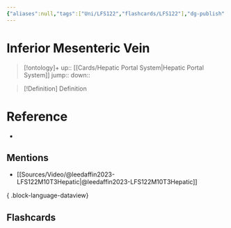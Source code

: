```yaml
---
{"aliases":null,"tags":["Uni/LFS122","flashcards/LFS122"],"dg-publish":true,"permalink":"/cards/inferior-mesenteric-vein/","dgPassFrontmatter":true}
---
```


# Inferior Mesenteric Vein

> [!ontology]+
> up:: [[Cards/Hepatic Portal System\|Hepatic Portal System]]
> jump:: 
> down:: 

> [!Definition] Definition

# Reference

- 

## Mentions

- [[Sources/Video/@leedaffin2023-LFS122M10T3Hepatic\|@leedaffin2023-LFS122M10T3Hepatic]]

{ .block-language-dataview}

## Flashcards